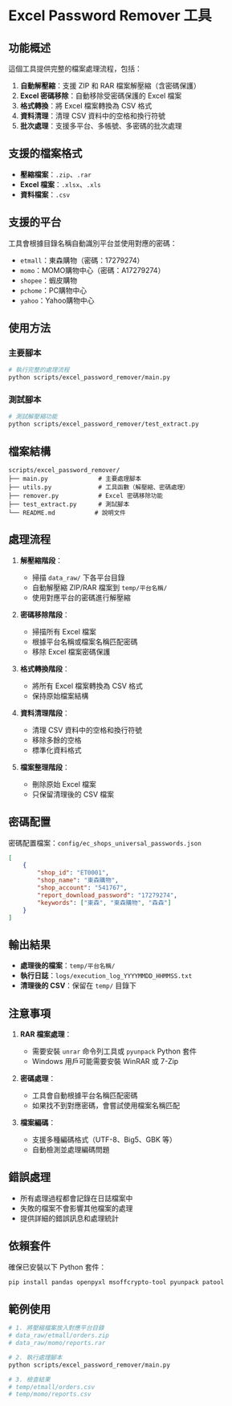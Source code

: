 # Excel Password Remover 工具

## 功能概述

這個工具提供完整的檔案處理流程，包括：

1. **自動解壓縮**：支援 ZIP 和 RAR 檔案解壓縮（含密碼保護）
2. **Excel 密碼移除**：自動移除受密碼保護的 Excel 檔案
3. **格式轉換**：將 Excel 檔案轉換為 CSV 格式
4. **資料清理**：清理 CSV 資料中的空格和換行符號
5. **批次處理**：支援多平台、多帳號、多密碼的批次處理

## 支援的檔案格式

- **壓縮檔案**：`.zip`、`.rar`
- **Excel 檔案**：`.xlsx`、`.xls`
- **資料檔案**：`.csv`

## 支援的平台

工具會根據目錄名稱自動識別平台並使用對應的密碼：

- `etmall`：東森購物（密碼：17279274）
- `momo`：MOMO購物中心（密碼：A17279274）
- `shopee`：蝦皮購物
- `pchome`：PC購物中心
- `yahoo`：Yahoo購物中心

## 使用方法

### 主要腳本

```bash
# 執行完整的處理流程
python scripts/excel_password_remover/main.py
```

### 測試腳本

```bash
# 測試解壓縮功能
python scripts/excel_password_remover/test_extract.py
```

## 檔案結構

```
scripts/excel_password_remover/
├── main.py              # 主要處理腳本
├── utils.py             # 工具函數（解壓縮、密碼處理）
├── remover.py           # Excel 密碼移除功能
├── test_extract.py      # 測試腳本
└── README.md           # 說明文件
```

## 處理流程

1. **解壓縮階段**：
   - 掃描 `data_raw/` 下各平台目錄
   - 自動解壓縮 ZIP/RAR 檔案到 `temp/平台名稱/`
   - 使用對應平台的密碼進行解壓縮

2. **密碼移除階段**：
   - 掃描所有 Excel 檔案
   - 根據平台名稱或檔案名稱匹配密碼
   - 移除 Excel 檔案密碼保護

3. **格式轉換階段**：
   - 將所有 Excel 檔案轉換為 CSV 格式
   - 保持原始檔案結構

4. **資料清理階段**：
   - 清理 CSV 資料中的空格和換行符號
   - 移除多餘的空格
   - 標準化資料格式

5. **檔案整理階段**：
   - 刪除原始 Excel 檔案
   - 只保留清理後的 CSV 檔案

## 密碼配置

密碼配置檔案：`config/ec_shops_universal_passwords.json`

```json
[
    {
        "shop_id": "ET0001",
        "shop_name": "東森購物",
        "shop_account": "541767",
        "report_download_password": "17279274",
        "keywords": ["東森", "東森購物", "森森"]
    }
]
```

## 輸出結果

- **處理後的檔案**：`temp/平台名稱/`
- **執行日誌**：`logs/execution_log_YYYYMMDD_HHMMSS.txt`
- **清理後的 CSV**：保留在 `temp/` 目錄下

## 注意事項

1. **RAR 檔案處理**：
   - 需要安裝 `unrar` 命令列工具或 `pyunpack` Python 套件
   - Windows 用戶可能需要安裝 WinRAR 或 7-Zip

2. **密碼處理**：
   - 工具會自動根據平台名稱匹配密碼
   - 如果找不到對應密碼，會嘗試使用檔案名稱匹配

3. **檔案編碼**：
   - 支援多種編碼格式（UTF-8、Big5、GBK 等）
   - 自動檢測並處理編碼問題

## 錯誤處理

- 所有處理過程都會記錄在日誌檔案中
- 失敗的檔案不會影響其他檔案的處理
- 提供詳細的錯誤訊息和處理統計

## 依賴套件

確保已安裝以下 Python 套件：

```bash
pip install pandas openpyxl msoffcrypto-tool pyunpack patool
```

## 範例使用

```bash
# 1. 將壓縮檔案放入對應平台目錄
# data_raw/etmall/orders.zip
# data_raw/momo/reports.rar

# 2. 執行處理腳本
python scripts/excel_password_remover/main.py

# 3. 檢查結果
# temp/etmall/orders.csv
# temp/momo/reports.csv
``` 